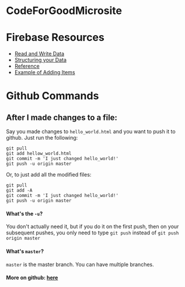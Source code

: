 # CodeForGoodMicrosite

# Firebase Resources

- [Read and Write Data](https://firebase.google.com/docs/database/web/read-and-write)
- [Structuring your Data](https://firebase.google.com/docs/database/web/structure-data)
- [Reference](https://firebase.google.com/docs/reference/js/firebase.database.Reference)
- [Example of Adding Items](https://github.com/mit6148-workshops/catbook-workshop4/blob/step6/public/js/feed.js)

# Github Commands

## After I made changes to a file:

Say you made changes to `hello_world.html` and you want to push it to github. Just run the following:
```
git pull
git add hellow_world.html
git commit -m 'I just changed hello_world!'
git push -u origin master
```

Or, to just add all the modified files:

```
git pull
git add -A
git commit -m 'I just changed hello_world!'
git push -u origin master
```

#### What's the `-u`? 

You don't actually need it, but if you do it on the first push, then on your subsequent pushes, you only need to type `git push` instead of `git push origin master`

#### What's `master`?

`master` is the master branch. You can have multiple branches. 

#### More on github: [here](https://education.github.com/git-cheat-sheet-education.pdf)


